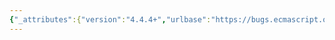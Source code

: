 ```yaml
---
{"_attributes":{"version":"4.4.4+","urlbase":"https://bugs.ecmascript.org/","maintainer":"dherman@mozilla.com"},"bug":{"bug_id":3909,"creation_ts":"2015-02-14 07:37:00 -0800","short_desc":"8.1.1.4 Global Environment Records - Table 19: \"a\" + plural","delta_ts":"2015-02-19 19:10:56 -0800","product":"Draft for 6th Edition","component":"editorial issue","version":"Rev 33: February 12, 2015 Draft","rep_platform":"All","op_sys":"All","bug_status":"RESOLVED","resolution":"FIXED","priority":"Normal","bug_severity":"normal","everconfirmed":true,"reporter":{"uid":"andrebargull","name":"André Bargull"},"assigned_to":{"uid":"allen","name":"Allen Wirfs-Brock"},"long_desc":[{"commentid":12637,"comment_count":0,"who":{"uid":"andrebargull","name":"André Bargull"},"bug_when":"2015-02-14 07:37:06 -0800","thetext":"8.1.1.4 Global Environment Records - Table 19\n\nCreateGlobalVarBinding\n\n> a global var bindings\n\n\"bindings\" -> \"binding\"\n\n\nCreateGlobalFunctionBinding\n\n> a global function bindings\n\n\"bindings\" -> \"binding\""},{"commentid":12708,"comment_count":1,"who":{"uid":"allen","name":"Allen Wirfs-Brock"},"bug_when":"2015-02-14 17:45:09 -0800","thetext":"fixed in rev34 editor's draft"},{"commentid":13059,"comment_count":2,"who":{"uid":"allen","name":"Allen Wirfs-Brock"},"bug_when":"2015-02-19 19:10:56 -0800","thetext":"fixed in rev34"}]}}
---
```

